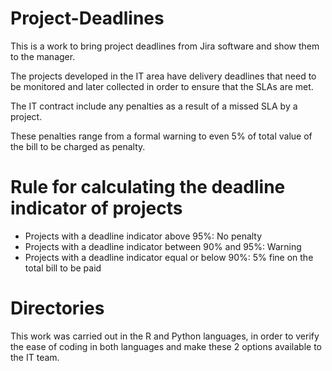# Project-Deadlines

This is a work to bring project deadlines from Jira software and show them to the manager.

The projects developed in the IT area have delivery deadlines that need to be monitored and later collected in order to ensure that the  SLAs are met.

The IT contract include any penalties as a result of a missed SLA by a project. 

These penalties range from a formal warning to even 5% of total value of the bill to be charged as penalty.


# Rule for calculating the deadline indicator of projects

- Projects with a deadline indicator above 95%: No penalty
- Projects with a deadline indicator between 90% and 95%: Warning
- Projects with a deadline indicator equal or below 90%: 5% fine on the total bill to be paid

# Directories


This work was carried out in the R and Python languages, in order to verify the ease of coding in both languages and make these 2 options available to the IT team.
